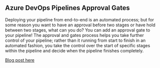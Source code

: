 ## Azure DevOps Pipelines Approval Gates

Deploying your pipeline from end-to-end is an automated process; but for some reason you want to have an approval before two stages or have hold between two stages, what can you do? You can add an approval gate to your pipeline! The approval and gates process helps you take further control of your pipeline; rather than it running from start to finish in an automated fashion, you take the control over the start of specific stages within the pipeline and decide when the pipeline finishes completely.

[Blog post here](https://thomasthornton.cloud/2020/11/09/azure-devops-pipelines-approval-gates/)

##